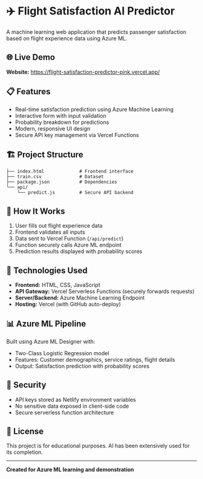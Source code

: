 # ✈️ Flight Satisfaction AI Predictor

A machine learning web application that predicts passenger satisfaction based on flight experience data using Azure ML.

## 🌐 Live Demo

**Website:** https://flight-satisfaction-predictor-pink.vercel.app/

## 📋 Features

- Real-time satisfaction prediction using Azure Machine Learning
- Interactive form with input validation
- Probability breakdown for predictions
- Modern, responsive UI design
- Secure API key management via Vercel Functions

## 🏗️ Project Structure
```
├── index.html             # Frontend interface
├── train.csv              # Dataset
├── package.json           # Dependencies
└── api/
    └── predict.js         # Secure API backend
```

## 🚀 How It Works

1. User fills out flight experience data
2. Frontend validates all inputs
3. Data sent to Vercel Function (`/api/predict`)
4. Function securely calls Azure ML endpoint
5. Prediction results displayed with probability scores

## 🔧 Technologies Used

- **Frontend:** HTML, CSS, JavaScript
- **API Gateway:** Vercel Serverless Functions (securely forwards requests)
- **Server/Backend:** Azure Machine Learning Endpoint
- **Hosting:** Vercel (with GitHub auto-deploy)

## 📊 Azure ML Pipeline

Built using Azure ML Designer with:
- Two-Class Logistic Regression model
- Features: Customer demographics, service ratings, flight details
- Output: Satisfaction prediction with probability scores

## 🔐 Security

- API keys stored as Netlify environment variables
- No sensitive data exposed in client-side code
- Secure serverless function architecture

## 📝 License

This project is for educational purposes. AI has been extensively used for its completion.

---

**Created for Azure ML learning and demonstration**
